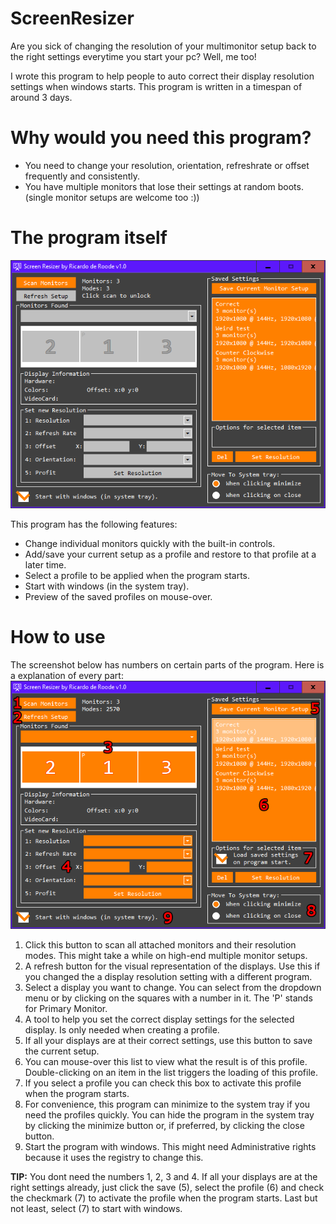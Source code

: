 # ScreenResizer

Are you sick of changing the resolution of your multimonitor setup back to the right settings everytime you start your pc? Well, me too!

I wrote this program to help people to auto correct their display resolution settings when windows starts. This program is written in a timespan of around 3 days.

# Why would you need this program?
- You need to change your resolution, orientation, refreshrate or offset frequently and consistently.
- You have multiple monitors that lose their settings at random boots. (single monitor setups are welcome too :))

# The program itself
![Main Program Image](images/MainProgram.png)

This program has the following features:
- Change individual monitors quickly with the built-in controls.
- Add/save your current setup as a profile and restore to that profile at a later time.
- Select a profile to be applied when the program starts.
- Start with windows (in the system tray).
- Preview of the saved profiles on mouse-over.

# How to use
The screenshot below has numbers on certain parts of the program. Here is a explanation of every part:
![Main Program Image](images/StepByStep.png)

1. Click this button to scan all attached monitors and their resolution modes. This might take a while on high-end multiple monitor setups.
2. A refresh button for the visual representation of the displays. Use this if you changed the a display resolution setting with a different program.
3. Select a display you want to change. You can select from the dropdown menu or by clicking on the squares with a number in it. The 'P' stands for Primary Monitor.
4. A tool to help you set the correct display settings for the selected display. Is only needed when creating a profile.
5. If all your displays are at their correct settings, use this button to save the current setup.
6. You can mouse-over this list to view what the result is of this profile. Double-clicking on an item in the list triggers the loading of this profile.
7. If you select a profile you can check this box to activate this profile when the program starts.
8. For convenience, this program can minimize to the system tray if you need the profiles quickly. You can hide the program in the system tray by clicking the minimize button or, if preferred, by clicking the close button.
9. Start the program with windows. This might need Administrative rights because it uses the registry to change this.

**TIP:** You dont need the numbers 1, 2, 3 and 4. If all your displays are at the right settings already, just click the save (5), select the profile (6) and check the checkmark (7) to activate the profile when the program starts. Last but not least, select (7) to start with windows.

